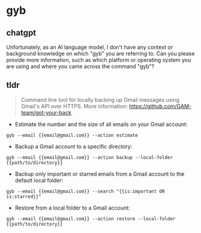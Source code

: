 # gyb 
## chatgpt 
Unfortunately, as an AI language model, I don't have any context or background knowledge on which "gyb" you are referring to. Can you please provide more information, such as which platform or operating system you are using and where you came across the command "gyb"? 

## tldr 
 
> Command line tool for locally backing up Gmail messages using Gmail's API over HTTPS.
> More information: <https://github.com/GAM-team/got-your-back>.

- Estimate the number and the size of all emails on your Gmail account:

`gyb --email {{email@gmail.com}} --action estimate`

- Backup a Gmail account to a specific directory:

`gyb --email {{email@gmail.com}} --action backup --local-folder {{path/to/directory}}`

- Backup only important or starred emails from a Gmail account to the default local folder:

`gyb --email {{email@gmail.com}} --search "{{is:important OR is:starred}}"`

- Restore from a local folder to a Gmail account:

`gyb --email {{email@gmail.com}} --action restore --local-folder {{path/to/directory}}`
